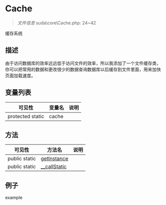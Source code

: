 #  Cache 

> *文件信息* suda\core\Cache.php: 24~42


缓存系统


## 描述




由于访问数据库的效率远远低于访问文件的效率，所以我添加了一个文件缓存类，
你可以把常用的数据和更改很少的数据查询数据库以后缓存到文件里面，用来加快页面加载速度。
 
## 变量列表
| 可见性 |  变量名   | 说明 |
|--------|----|------|
 | protected  static  | cache | | 
## 方法

 
| 可见性 | 方法名 | 说明 |
|--------|-------|------|
 |  public  static|[getInstance](Cache/getInstance.md) |  |
 |  public  static|[__callStatic](Cache/__callStatic.md) |  |
## 例子

example